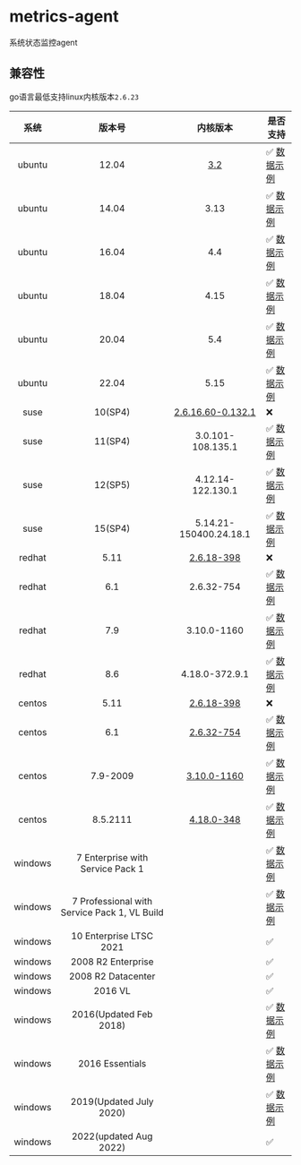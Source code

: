 # metrics-agent

系统状态监控agent

## 兼容性

go语言最低支持linux内核版本`2.6.23`

| 系统   | 版本号 | 内核版本 | 是否支持 |
| :----: | :---: | :-----: | ------- |
| ubuntu | 12.04 | [3.2](https://en.wikipedia.org/wiki/Ubuntu_version_history#Table_of_versions) | ✅ [数据示例](docs/examples/ubuntu12.md) |
| ubuntu | 14.04 | 3.13 | ✅ [数据示例](docs/examples/ubuntu14.md) |
| ubuntu | 16.04 | 4.4  | ✅ [数据示例](docs/examples/ubuntu16.md) |
| ubuntu | 18.04 | 4.15 | ✅ [数据示例](docs/examples/ubuntu18.md) |
| ubuntu | 20.04 | 5.4  | ✅ [数据示例](docs/examples/ubuntu20.md) |
| ubuntu | 22.04 | 5.15 | ✅ [数据示例](docs/examples/ubuntu22.md) |
| suse   | 10(SP4) | [2.6.16.60-0.132.1](https://www.suse.com/support/kb/doc/?id=000019587) | ❌ |
| suse   | 11(SP4) | 3.0.101-108.135.1      | ✅ [数据示例](docs/examples/suse11.md) |
| suse   | 12(SP5) | 4.12.14-122.130.1      | ✅ [数据示例](docs/examples/suse12.md) |
| suse   | 15(SP4) | 5.14.21-150400.24.18.1 | ✅ [数据示例](docs/examples/suse15.md) |
| redhat | 5.11 | [2.6.18-398](https://access.redhat.com/articles/3078) | ❌ |
| redhat | 6.1  | 2.6.32-754     | ✅ [数据示例](docs/examples/redhat6.md) |
| redhat | 7.9  | 3.10.0-1160    | ✅ [数据示例](docs/examples/redhat7.md) |
| redhat | 8.6  | 4.18.0-372.9.1 | ✅ [数据示例](docs/examples/redhat8.md) |
| centos | 5.11 | [2.6.18-398](https://vault.centos.org/5.11/os/Source/) | ❌ |
| centos | 6.1  | [2.6.32-754](https://vault.centos.org/6.10/os/Source/SPackages/) | ✅ [数据示例](docs/examples/centos6.md) |
| centos | 7.9-2009 | [3.10.0-1160](https://vault.centos.org/7.9.2009/os/Source/SPackages/) | ✅ [数据示例](docs/examples/centos7.md) |
| centos | 8.5.2111 | [4.18.0-348](https://vault.centos.org/8.5.2111/BaseOS/Source/SPackages/) | ✅ [数据示例](docs/examples/centos8.md) |
| windows | 7 Enterprise with Service Pack 1             | | ✅ [数据示例](docs/examples/win7enterprise.md) |
| windows | 7 Professional with Service Pack 1, VL Build | | ✅ [数据示例](docs/examples/win7professional.md) |
| windows | 10 Enterprise LTSC 2021                      | | ✅ |
| windows | 2008 R2 Enterprise                           | | ✅ |
| windows | 2008 R2 Datacenter                           | | ✅ |
| windows | 2016 VL                                      | | ✅ |
| windows | 2016(Updated Feb 2018)                       | | ✅ [数据示例](docs/examples/win2016upd2018.md) |
| windows | 2016 Essentials                              | | ✅ [数据示例](docs/examples/win2016ess.md) |
| windows | 2019(Updated July 2020)                      | | ✅ [数据示例](docs/examples/win2019.md) |
| windows | 2022(updated Aug 2022)                       | | ✅ |
